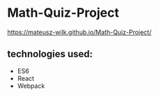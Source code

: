# Math-Quiz-Project

https://mateusz-wilk.github.io/Math-Quiz-Project/

## technologies used: 

* ES6
* React
* Webpack
